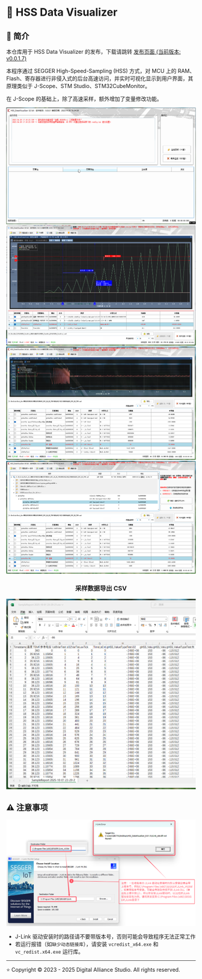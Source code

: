 # :beers: HSS Data Visualizer

## :book: 简介

本仓库用于 HSS Data Visualizer 的发布，下载请跳转 [发布页面 (当前版本: v0.0.1.7)](https://github.com/DigitalAllianceStudio/HSS_DataVisualizer/releases)

本程序通过 SEGGER High-Speed-Sampling (HSS) 方式，对 MCU 上的 RAM、Flash、寄存器进行非侵入式的后台高速访问，并实时可视化显示到用户界面，其原理类似于 J-Scope、STM Studio、STM32CubeMonitor。

在 J-Scope 的基础上，除了高速采样，额外增加了变量修改功能。

<div align="center">

![GIF1](doc/GIF1.gif)
![ProgramScreenshot0](doc/ProgramScreenshot0.png)
![ProgramScreenshot1](doc/ProgramScreenshot1.png)
![ProgramScreenshot2](doc/ProgramScreenshot2.png)

### 采样数据导出 CSV

![ProgramScreenshot6](doc/ProgramScreenshot6.png)

</div>

## :warning: 注意事项

![JLinkInstallPathNote](doc/JLinkInstallPathNote.png)

- J-Link 驱动安装时的路径请不要带版本号，否则可能会导致程序无法正常工作
- 若运行报错（如`缺少动态链接库`），请安装 `vcredist_x64.exe` 和 `vc_redist.x64.exe` 运行库。

----------

:star: Copyright © 2023 - 2025 Digital Alliance Studio. All rights reserved.
